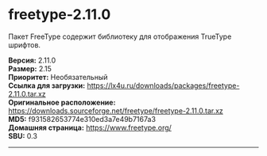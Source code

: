# freetype-2.11.0

Пакет FreeType содержит библиотеку для отображения TrueType шрифтов.

**Версия:** 2.11.0
<br />
**Размер:** 2.15
<br />
**Приоритет:** Необязательный
<br />
**Ссылка для загрузки:** https://lx4u.ru/downloads/packages/freetype-2.11.0.tar.xz
<br />
**Оригинальное расположение:** https://downloads.sourceforge.net/freetype/freetype-2.11.0.tar.xz
<br />
**MD5:** f931582653774e310ed3a7e49b7167a3
<br />
**Домашняя страница:** https://www.freetype.org/
        <br />**SBU:** 0.3

***
            